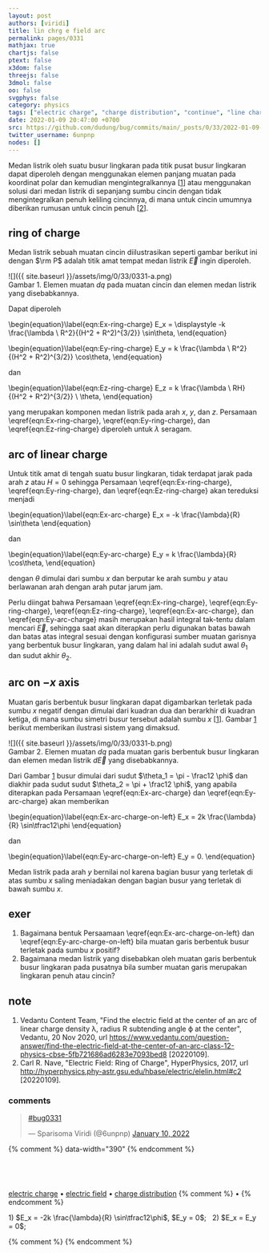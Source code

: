 ```yaml
---
layout: post
authors: [viridi]
title: lin chrg e field arc
permalink: pages/0331
mathjax: true
chartjs: false
ptext: false
x3dom: false
threejs: false
3dmol: false
oo: false
svgphys: false
category: physics
tags: ["electric charge", "charge distribution", "continue", "line charge", "electric field", "arc", "axis", "center"]
date: 2022-01-09 20:47:00 +0700
src: https://github.com/dudung/bug/commits/main/_posts/0/33/2022-01-09-lin-chrg-e-field-arc.md
twitter_username: 6unpnp
nodes: []
---
```

Medan listrik oleh suatu busur lingkaran pada titik pusat busur lingkaran dapat diperoleh dengan menggunakan elemen panjang muatan pada koordinat polar dan kemudian mengintegralkannya [[1](#r01)] atau menggunakan solusi dari medan listrik di sepanjang sumbu cincin dengan tidak mengintegralkan penuh keliling cincinnya, di mana untuk cincin umumnya diberikan rumusan untuk cincin penuh [[2](#r02)].


## ring of charge
Medan listrik sebuah muatan cincin diilustrasikan seperti gambar berikut ini dengan $\rm P$ adalah titik amat tempat medan listrik $\vec{E}$ ingin diperoleh.

![]({{ site.baseurl }}/assets/img/0/33/0331-a.png) \
Gambar <a name='fig1'>1</a>. Elemen muatan $dq$ pada muatan cincin dan elemen medan listrik yang disebabkannya.

Dapat diperoleh

\begin{equation}\label{eqn:Ex-ring-charge}
E_x = \displaystyle -k \frac{\lambda \ R^2}{(H^2 + R^2)^{3/2}} \sin\theta,
\end{equation}

\begin{equation}\label{eqn:Ey-ring-charge}
E_y = k \frac{\lambda \ R^2}{(H^2 + R^2)^{3/2}} \cos\theta,
\end{equation}

dan

\begin{equation}\label{eqn:Ez-ring-charge}
E_z = k \frac{\lambda \ RH}{(H^2 + R^2)^{3/2}} \ \theta,
\end{equation}

yang merupakan komponen medan listrik pada arah $x$, $y$, dan $z$. Persamaan \eqref{eqn:Ex-ring-charge}, \eqref{eqn:Ey-ring-charge}, dan \eqref{eqn:Ez-ring-charge} diperoleh untuk $\lambda$ seragam.


## arc of linear charge
Untuk titik amat di tengah suatu busur lingkaran, tidak terdapat jarak pada arah $z$ atau $H = 0$ sehingga Persamaan \eqref{eqn:Ex-ring-charge}, \eqref{eqn:Ey-ring-charge}, dan \eqref{eqn:Ez-ring-charge} akan tereduksi menjadi

\begin{equation}\label{eqn:Ex-arc-charge}
E_x = -k \frac{\lambda}{R} \sin\theta
\end{equation}

dan

\begin{equation}\label{eqn:Ey-arc-charge}
E_y = k \frac{\lambda}{R} \cos\theta,
\end{equation}

dengan $\theta$ dimulai dari sumbu $x$ dan berputar ke arah sumbu $y$ atau berlawanan arah dengan arah putar jarum jam.

Perlu diingat bahwa Persamaan \eqref{eqn:Ex-ring-charge}, \eqref{eqn:Ey-ring-charge}, \eqref{eqn:Ez-ring-charge}, \eqref{eqn:Ex-arc-charge}, dan \eqref{eqn:Ey-arc-charge} masih merupakan hasil integral tak-tentu dalam mencari $\vec{E}$, sehingga saat akan diterapkan perlu digunakan batas bawah dan batas atas integral sesuai dengan konfigurasi sumber muatan garisnya yang berbentuk busur lingkaran, yang dalam hal ini adalah sudut awal $\theta_1$ dan sudut akhir $\theta_2$.


## arc on $-x$ axis
Muatan garis berbentuk busur lingkaran dapat digambarkan terletak pada sumbu $x$ negatif dengan dimulai dari kuadran dua dan berarkhir di kuadran ketiga, di mana sumbu simetri busur tersebut adalah sumbu $x$ [[1](#r01)]. Gambar [1](#fig1) berikut memberikan ilustrasi sistem yang dimaksud.

![]({{ site.baseurl }}/assets/img/0/33/0331-b.png) \
Gambar <a name='fig2'>2</a>. Elemen muatan $dq$ pada muatan garis berbentuk busur lingkaran dan elemen medan listrik $d\vec{E}$ yang disebabkannya.

Dari Gambar [1](#fig1) busur dimulai dari sudut $\theta_1 = \pi - \frac12 \phi$ dan diakhir pada sudut sudut $\theta_2 = \pi + \frac12 \phi$, yang apabila diterapkan pada Persamaan \eqref{eqn:Ex-arc-charge} dan \eqref{eqn:Ey-arc-charge} akan memberikan

\begin{equation}\label{eqn:Ex-arc-charge-on-left}
E_x = 2k \frac{\lambda}{R} \sin\tfrac12\phi
\end{equation}

dan

\begin{equation}\label{eqn:Ey-arc-charge-on-left}
E_y = 0.
\end{equation}

Medan listrik pada arah $y$ bernilai nol karena bagian busur yang terletak di atas sumbu $x$ saling meniadakan dengan bagian busur yang terletak di bawah sumbu $x$.


## exer
1. Bagaimana bentuk Persaamaan \eqref{eqn:Ex-arc-charge-on-left} dan \eqref{eqn:Ey-arc-charge-on-left} bila muatan garis berbentuk busur terletak pada sumbu $x$ positif?
2. Bagaimana medan listrik yang disebabkan oleh muatan garis berbentuk busur lingkaran pada pusatnya bila sumber muatan garis merupakan lingkaran penuh atau cincin?


## note
1. <a name='r01'></a>Vedantu Content Team, "Find the electric field at the center of an arc of linear charge density λ, radius R subtending angle ϕ at the center", Vedantu, 20 Nov 2020, url <https://www.vedantu.com/question-answer/find-the-electric-field-at-the-center-of-an-arc-class-12-physics-cbse-5fb721686ad6283e7093bed8> [20220109].
2. <a name='r01'></a>Carl R. Nave, "Electric Field: Ring of Charge", HyperPhysics, 2017, url <http://hyperphysics.phy-astr.gsu.edu/hbase/electric/elelin.html#c2> [20220109].

### comments
<blockquote class="twitter-tweet" data-width="390"><p lang="und" dir="ltr"><a href="https://twitter.com/hashtag/bug0331?src=hash&amp;ref_src=twsrc%5Etfw">#bug0331</a></p>&mdash; Sparisoma Viridi (@6unpnp) <a href="https://twitter.com/6unpnp/status/1480388148479754243?ref_src=twsrc%5Etfw">January 10, 2022</a></blockquote> <script async src="https://platform.twitter.com/widgets.js" charset="utf-8"></script>
{% comment %} data-width="390" {% endcomment %}


## &nbsp;
[electric charge](0280.html) &bull; [electric field](0282.html) &bull; [charge distribution](0283.html)
{% comment %} []() &bull; []() {% endcomment %}


<ans>
1) $E_x = -2k \frac{\lambda}{R} \sin\tfrac12\phi$, $E_y = 0$; &nbsp;
2) $E_x = E_y = 0$; &nbsp;
</ans>


{% comment %}
{% endcomment %}
